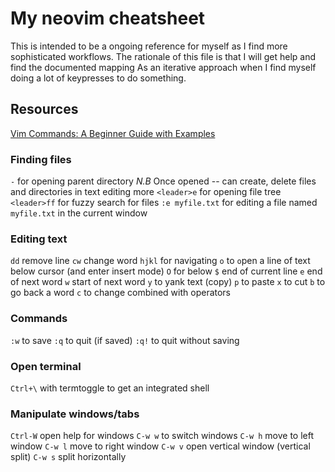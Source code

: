 # My neovim cheatsheet

This is intended to be a ongoing reference for myself as I find more sophisticated workflows.
The rationale of this file is that I will get help and find the documented mapping
As an iterative approach when I find myself doing a lot of keypresses to do something. 

## Resources

[Vim Commands: A Beginner Guide with Examples](https://thevaluable.dev/vim-commands-beginner/)
### Finding files

`-` for opening parent directory
*N.B* Once opened -- can create, delete files and directories in text editing more
`<leader>e` for opening file tree
`<leader>ff` for fuzzy search for files
`:e myfile.txt` for editing a file named `myfile.txt` in the current window


### Editing text

`dd` remove line
`cw` change word
`hjkl` for navigating
`o` to `o`pen a line of text below cursor (and enter insert mode) 
`O` for below
`$` end of current line
`e` end of next word
`w` start of next word
`y` to yank text (copy)
`p` to paste
`x` to cut
`b` to go back a word
`c` to change combined with operators

### Commands

`:w` to save
`:q` to quit (if saved)
`:q!` to quit without saving

### Open terminal
`Ctrl+\` with termtoggle to get an integrated shell

### Manipulate windows/tabs

`Ctrl-W` open help for windows
`C-w w` to switch windows
`C-w h` move to left window
`C-w l` move to right window
`C-w v` open vertical window (vertical split)
`C-w s` split horizontally
